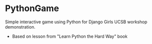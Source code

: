 # PythonGame

Simple interactive game using Python for Django Girls UCSB workshop demonstration. 

* Based on lesson from "Learn Python the Hard Way" book
